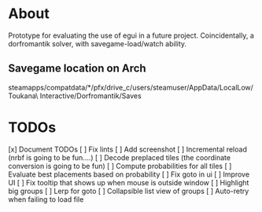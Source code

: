 # About

Prototype for evaluating the use of egui in a future project.
Coincidentally, a dorfromantik solver, with savegame-load/watch ability.

## Savegame location on Arch
steamapps/compatdata/*/pfx/drive_c/users/steamuser/AppData/LocalLow/Toukana\ Interactive/Dorfromantik/Saves

# TODOs

[x] Document TODOs
[ ] Fix lints
[ ] Add screenshot
[ ] Incremental reload (nrbf is going to be fun....)
[ ] Decode preplaced tiles (the coordinate conversion is going to be fun)
[ ] Compute probabilities for all tiles
[ ] Evaluate best placements based on probability
[ ] Fix goto in ui
[ ] Improve UI
[ ] Fix tooltip that shows up when mouse is outside window
[ ] Highlight big groups
[ ] Lerp for goto
[ ] Collapsible list view of groups
[ ] Auto-retry when failing to load file
